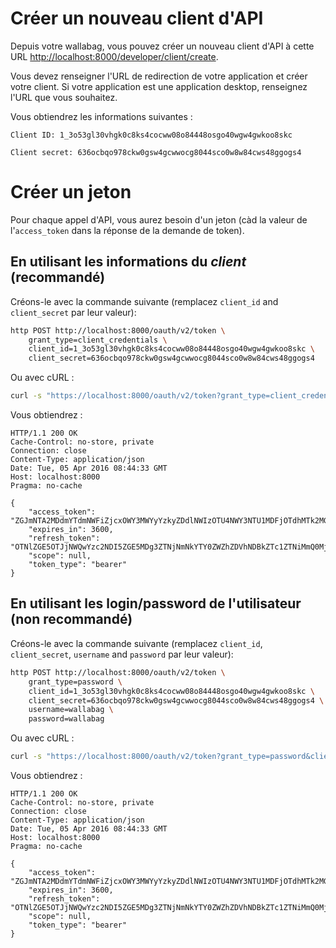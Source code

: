 # Créer un nouveau client d'API

Depuis votre wallabag, vous pouvez créer un nouveau client d'API à cette URL <http://localhost:8000/developer/client/create>.

Vous devez renseigner l'URL de redirection de votre application et créer votre client.
Si votre application est une application desktop, renseignez l'URL que vous souhaitez.

Vous obtiendrez les informations suivantes :

```
Client ID: 1_3o53gl30vhgk0c8ks4cocww08o84448osgo40wgw4gwkoo8skc

Client secret: 636ocbqo978ckw0gsw4gcwwocg8044sco0w8w84cws48ggogs4
```

# Créer un jeton

Pour chaque appel d'API, vous aurez besoin d'un jeton (càd la valeur de l'`access_token` dans la réponse de la demande de token).

## En utilisant les informations du _client_ (recommandé)

Créons-le avec la commande suivante (remplacez `client_id` and `client_secret` par leur valeur):

```bash
http POST http://localhost:8000/oauth/v2/token \
    grant_type=client_credentials \
    client_id=1_3o53gl30vhgk0c8ks4cocww08o84448osgo40wgw4gwkoo8skc \
    client_secret=636ocbqo978ckw0gsw4gcwwocg8044sco0w8w84cws48ggogs4
```

Ou avec cURL :

```bash
curl -s "https://localhost:8000/oauth/v2/token?grant_type=client_credentials&client_id=1_3o53gl30vhgk0c8ks4cocww08o84448osgo40wgw4gwkoo8skc&client_secret=636ocbqo978ckw0gsw4gcwwocg8044sco0w8w84cws48ggogs4"
```

Vous obtiendrez :

```http
HTTP/1.1 200 OK
Cache-Control: no-store, private
Connection: close
Content-Type: application/json
Date: Tue, 05 Apr 2016 08:44:33 GMT
Host: localhost:8000
Pragma: no-cache

{
    "access_token": "ZGJmNTA2MDdmYTdmNWFiZjcxOWY3MWYyYzkyZDdlNWIzOTU4NWY3NTU1MDFjOTdhMTk2MGI3YjY1ZmI2NzM5MA",
    "expires_in": 3600,
    "refresh_token": "OTNlZGE5OTJjNWQwYzc2NDI5ZGE5MDg3ZTNjNmNkYTY0ZWZhZDVhNDBkZTc1ZTNiMmQ0MjQ0OThlNTFjNTQyMQ",
    "scope": null,
    "token_type": "bearer"
}
```

## En utilisant les login/password de l'utilisateur (non recommandé)

Créons-le avec la commande suivante (remplacez `client_id`, `client_secret`, `username` and `password` par leur valeur):

```bash
http POST http://localhost:8000/oauth/v2/token \
    grant_type=password \
    client_id=1_3o53gl30vhgk0c8ks4cocww08o84448osgo40wgw4gwkoo8skc \
    client_secret=636ocbqo978ckw0gsw4gcwwocg8044sco0w8w84cws48ggogs4 \
    username=wallabag \
    password=wallabag
```

Ou avec cURL :

```bash
curl -s "https://localhost:8000/oauth/v2/token?grant_type=password&client_id=1_3o53gl30vhgk0c8ks4cocww08o84448osgo40wgw4gwkoo8skc&client_secret=636ocbqo978ckw0gsw4gcwwocg8044sco0w8w84cws48ggogs4&username=wallabag&password=wallabag"
```

Vous obtiendrez :

```http
HTTP/1.1 200 OK
Cache-Control: no-store, private
Connection: close
Content-Type: application/json
Date: Tue, 05 Apr 2016 08:44:33 GMT
Host: localhost:8000
Pragma: no-cache

{
    "access_token": "ZGJmNTA2MDdmYTdmNWFiZjcxOWY3MWYyYzkyZDdlNWIzOTU4NWY3NTU1MDFjOTdhMTk2MGI3YjY1ZmI2NzM5MA",
    "expires_in": 3600,
    "refresh_token": "OTNlZGE5OTJjNWQwYzc2NDI5ZGE5MDg3ZTNjNmNkYTY0ZWZhZDVhNDBkZTc1ZTNiMmQ0MjQ0OThlNTFjNTQyMQ",
    "scope": null,
    "token_type": "bearer"
}
```
